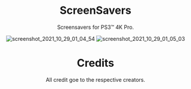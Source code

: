 <div align="center"> 

# ScreenSavers
Screensavers for PS3™ 4K Pro.

![screenshot_2021_10_29_01_04_54](https://user-images.githubusercontent.com/74815634/139374108-ecc842e2-3db6-4e58-892f-4714e104cc76.png)
![screenshot_2021_10_29_01_05_03](https://user-images.githubusercontent.com/74815634/139374112-1812e010-2a26-4c3a-93c4-e8535f449ca5.png)

# Credits
All credit goe to the respective creators.

</div>
